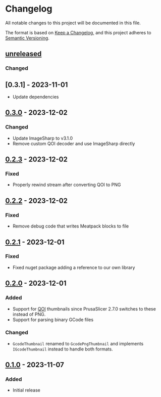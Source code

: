 # Changelog

All notable changes to this project will be documented in this file.

The format is based on [Keep a Changelog](https://keepachangelog.com/en/1.0.0/),
and this project adheres to [Semantic Versioning](https://semver.org/spec/v2.0.0.html).

## [unreleased]

### Changed

## [0.3.1] - 2023-11-01

- Update dependencies

## [0.3.0] - 2023-12-02

### Changed

- Update ImageSharp to v3.1.0
- Remove custom QOI decoder and use ImageSharp directly

## [0.2.3] - 2023-12-02

### Fixed

- Properly rewind stream after converting QOI to PNG

## [0.2.2] - 2023-12-02

### Fixed

- Remove debug code that writes Meatpack blocks to file

## [0.2.1] - 2023-12-01

### Fixed

- Fixed nuget package adding a reference to our own library

## [0.2.0] - 2023-12-01

### Added

- Support for [QOI] thumbnails since PrusaSlicer 2.7.0 switches to these instead of PNG.
- Support for parsing binary GCode files

### Changed

- `GcodeThumbnail` renamed to `GcodePngThumbnail` and implements `IGcodeThumbnail` instead to handle both formats.

## [0.1.0] - 2023-11-07

### Added

- Initial release

[unreleased]: https://github.com/PerfectlyNormal/SliceyDicey/compare/v0.3.1...HEAD
[0.3.0]: https://github.com/PerfectlyNormal/SliceyDicey/compare/v0.3.1...v0.3.0
[0.3.0]: https://github.com/PerfectlyNormal/SliceyDicey/compare/v0.2.3...v0.3.0
[0.2.3]: https://github.com/PerfectlyNormal/SliceyDicey/compare/v0.2.2...v0.2.3
[0.2.2]: https://github.com/PerfectlyNormal/SliceyDicey/compare/v0.2.1...v0.2.2
[0.2.1]: https://github.com/PerfectlyNormal/SliceyDicey/compare/v0.2.0...v0.2.1
[0.2.0]: https://github.com/PerfectlyNormal/SliceyDicey/compare/v0.1.0...v0.2.0
[0.1.0]: https://github.com/PerfectlyNormal/SliceyDicey/tree/release/v0.1.0

[QOI]: https://qoiformat.org/
